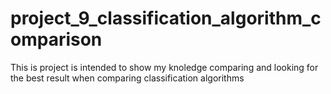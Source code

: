 # project_9_classification_algorithm_comparison
This is project is intended to show my knoledge comparing and looking for the best result when comparing classification algorithms
